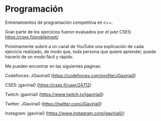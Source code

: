 # Programación
Entrenamientos de programación competitiva en c++. 

Gran parte de los ejercicios fueron evaluados por el juez CSES:
https://cses.fi/problemset/

Próximamente subiré a un canal de YouTube una explicación de cada ejercicio realizado, de modo que, toda persona que quiere aprender, puede hacerlo de un modo fácil y rápido.

Me pueden encontrar en las siguientes paginas:

Codeforces: JGaviria0 (https://codeforces.com/profile/JGaviria0)

CSES: jgaviria0 (https://cses.fi/user/24712)

Twitch: jgaviria0 (https://www.twitch.tv/jgaviria0)

Twitter: JGaviria0 (https://twitter.com/JGaviria0)

Instagram: jgaviria0 (https://www.instagram.com/jgaviria0/)
